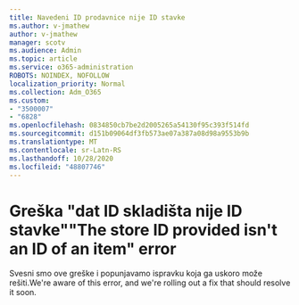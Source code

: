 ```yaml
---
title: Navedeni ID prodavnice nije ID stavke
ms.author: v-jmathew
author: v-jmathew
manager: scotv
ms.audience: Admin
ms.topic: article
ms.service: o365-administration
ROBOTS: NOINDEX, NOFOLLOW
localization_priority: Normal
ms.collection: Adm_O365
ms.custom:
- "3500007"
- "6828"
ms.openlocfilehash: 0834850cb7be2d2005265a54130f95c393f514fd
ms.sourcegitcommit: d151b09064df3fb573ae07a387a08d98a9553b9b
ms.translationtype: MT
ms.contentlocale: sr-Latn-RS
ms.lasthandoff: 10/28/2020
ms.locfileid: "48807746"
---
```

# <a name="the-store-id-provided-isnt-an-id-of-an-item-error"></a><span data-ttu-id="d5365-102">Greška "dat ID skladišta nije ID stavke"</span><span class="sxs-lookup"><span data-stu-id="d5365-102">"The store ID provided isn't an ID of an item" error</span></span>

<span data-ttu-id="d5365-103">Svesni smo ove greške i popunjavamo ispravku koja ga uskoro može rešiti.</span><span class="sxs-lookup"><span data-stu-id="d5365-103">We're aware of this error, and we're rolling out a fix that should resolve it soon.</span></span>
